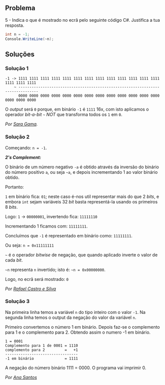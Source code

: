 ## Problema

5 - Indica o que é mostrado no ecrã pelo seguinte código C#. Justifica a tua
resposta.

```cs
int n = -1;
Console.WriteLine(~n);
```

## Soluções

### Solução 1

```
-1 -> 1111 1111 1111 1111 1111 1111 1111 1111 1111 1111 1111 1111 1111 1111 1111 1111
    ~ -------------------------------------------------------------------------------
      0000 0000 0000 0000 0000 0000 0000 0000 0000 0000 0000 0000 0000 0000 0000 0000
```

O _output_ será `0` porque, em binário `-1` é `1111` 16x, com isto aplicamos o 
operador _bit-a-bit_ `~` _NOT_ que transforma todos os `1` em `0`.

*Por [Sara Gama](https://github.com/serapinta).*

### Solução 2

Começando: `n = -1`.

***2's Complement:***

O binário de um número negativo `-a` é obtido através da inversão
do binário do número positivo `a`, ou seja `~a`, e depois incrementando
1 ao valor binário obtido.

Portanto:

`1` em binário fica: `01`; neste caso é-nos util representar
mais do que 2 _bits_, e embora `int` sejam variáveis 32 _bit_
basta representá-la usando os primeiros 8 _bits_.

Logo: `1` -> `00000001`, invertendo fica: `11111110`

Incrementando 1 ficamos com: `11111111`.

Concluímos que `-1` é representado em binário como: `11111111`.

Ou seja: `n = 0x11111111`

`~` é o operador _bitwise_ de negação, que quando aplicado inverte o
valor de cada _bit_.

`~n` representa `n` invertido; isto é: `~n = 0x00000000`.

Logo, no ecrã será mostrado: `0`

*Por [Rafael Castro e Silva](https://github.com/RafaelCS-Aula)*

### Solução 3

Na primeira linha temos a variável `n` do tipo inteiro com o valor `-1`.
Na segunda linha temos o output da negação do valor da variável `n`.

Primeiro convertemos o número 1 em binário. Depois faz-se o complemento para
1 e o complemento para 2. Obtendo assim o numero -1 em binário.

```text
1 = 0001
Complemento para 1 de 0001 = 1110
complemento para 2         =   +1
---------------------------------
-1 em binário              = 1111
```

A negação do número binário 1111 = 0000.
O programa vai imprimir 0.

*Por [Ana Santos](https://github.com/AnSantos99)*

